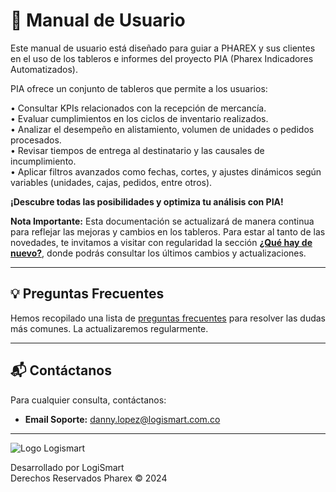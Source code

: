 # 📑 Manual de Usuario

Este manual de usuario está diseñado para guiar a PHAREX y sus clientes en el uso de los tableros e informes del proyecto PIA (Pharex Indicadores Automatizados).  

PIA ofrece un conjunto de tableros que permite a los usuarios:  

• Consultar KPIs relacionados con la recepción de mercancía.  
• Evaluar cumplimientos en los ciclos de inventario realizados.  
• Analizar el desempeño en alistamiento, volumen de unidades o pedidos procesados.  
• Revisar tiempos de entrega al destinatario y las causales de incumplimiento.  
• Aplicar filtros avanzados como fechas, cortes, y ajustes dinámicos según variables (unidades, cajas, pedidos, entre otros).  

**¡Descubre todas las posibilidades y optimiza tu análisis con PIA!**

<p class="tip"><strong>Nota Importante:</strong> Esta documentación se actualizará de manera continua para reflejar las mejoras y cambios en los tableros. Para estar al tanto de las novedades, te invitamos a visitar con regularidad la sección <a href="http://localhost:3000/#/whatsnew" ><strong>¿Qué hay de nuevo?</strong></a>, donde podrás consultar los últimos cambios y actualizaciones. </p>  

---

## 💡 Preguntas Frecuentes

Hemos recopilado una lista de [preguntas frecuentes](faq.md) para resolver las dudas más comunes. La actualizaremos regularmente.

---

## 📬 Contáctanos

Para cualquier consulta, contáctanos:

- **Email Soporte:** [danny.lopez@logismart.com.co](mailto:danny.lopez@logismart.com.co)
  

---

<img class="logismart" src="https://josemaestreb.github.io/docs.bil_v2/_asset/logo_logismart.png" alt="Logo Logismart" />

Desarrollado por LogiSmart  
Derechos Reservados Pharex © 2024